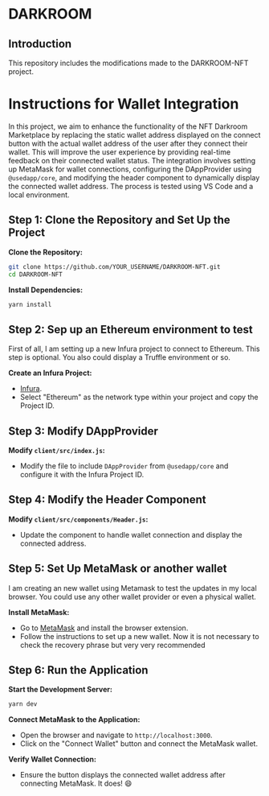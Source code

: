 # DARKROOM

## Introduction
This repository includes the modifications made to the DARKROOM-NFT project.

# Instructions for Wallet Integration
In this project, we aim to enhance the functionality of the NFT Darkroom Marketplace by replacing the static wallet address displayed on the connect button with the actual wallet address of the user after they connect their wallet. This will improve the user experience by providing real-time feedback on their connected wallet status. The integration involves setting up MetaMask for wallet connections, configuring the DAppProvider using `@usedapp/core`, and modifying the header component to dynamically display the connected wallet address. The process is tested using VS Code and a local environment.

## Step 1: Clone the Repository and Set Up the Project

**Clone the Repository:**
   ```bash
   git clone https://github.com/YOUR_USERNAME/DARKROOM-NFT.git
   cd DARKROOM-NFT
   ```

**Install Dependencies:**
   ```bash
   yarn install
   ```

## Step 2: Sep up an Ethereum environment to test
First of all, I am setting up a new Infura project to connect to Ethereum. This step is optional. You also could display a Truffle environment or so.

**Create an Infura Project:**
   - [Infura](https://infura.io/).
   - Select "Ethereum" as the network type within your project and copy the Project ID.

## Step 3: Modify DAppProvider

**Modify `client/src/index.js`:**
   - Modify the file to include `DAppProvider` from `@usedapp/core` and configure it with the Infura Project ID.

## Step 4: Modify the Header Component

**Modify `client/src/components/Header.js`:**
   - Update the component to handle wallet connection and display the connected address.

## Step 5: Set Up MetaMask or another wallet
I am creating an new wallet using Metamask to test the updates in my local browser. You could use any other wallet provider or even a physical wallet.

**Install MetaMask:**
   - Go to [MetaMask](https://metamask.io/) and install the browser extension.
   - Follow the instructions to set up a new wallet. Now it is not necessary to check the recovery phrase but very very recommended


## Step 6: Run the Application

**Start the Development Server:**
   ```bash
   yarn dev
   ```

**Connect MetaMask to the Application:**
   - Open the browser and navigate to `http://localhost:3000`.
   - Click on the "Connect Wallet" button and connect the MetaMask wallet.

**Verify Wallet Connection:**
   - Ensure the button displays the connected wallet address after connecting MetaMask. It does! 😄


